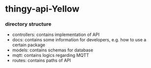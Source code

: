 # thingy-api-Yellow

### directory structure

- controllers: contains implementation of API
- docs: contains some information for developers, e.g. how to use a certain package
- models: contains schemas for database
- mqtt: contains logics regarding MQTT
- routes: contains paths of API



